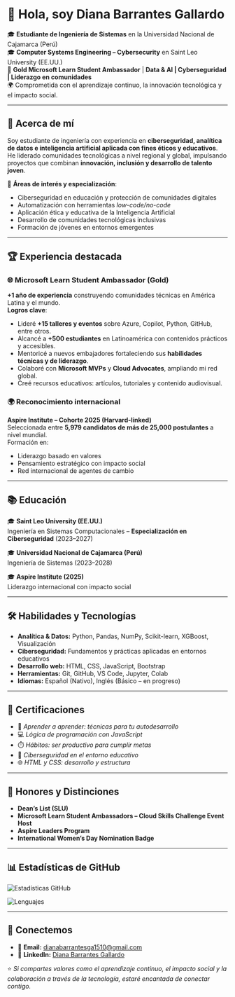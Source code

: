 # 👋 Hola, soy Diana Barrantes Gallardo  

🎓 **Estudiante de Ingeniería de Sistemas** en la Universidad Nacional de Cajamarca (Perú)  
🎓 **Computer Systems Engineering – Cybersecurity** en Saint Leo University (EE.UU.)  
🌟 **Gold Microsoft Learn Student Ambassador** | **Data & AI | Cyberseguridad | Liderazgo en comunidades**  
🌍 Comprometida con el aprendizaje continuo, la innovación tecnológica y el impacto social.  

---

## 🚀 Acerca de mí  

Soy estudiante de ingeniería con experiencia en **ciberseguridad, analítica de datos e inteligencia artificial aplicada con fines éticos y educativos**.  
He liderado comunidades tecnológicas a nivel regional y global, impulsando proyectos que combinan **innovación, inclusión y desarrollo de talento joven**.  

🔑 **Áreas de interés y especialización**:
- Ciberseguridad en educación y protección de comunidades digitales  
- Automatización con herramientas *low-code/no-code*  
- Aplicación ética y educativa de la Inteligencia Artificial  
- Desarrollo de comunidades tecnológicas inclusivas  
- Formación de jóvenes en entornos emergentes  

---

## 🏆 Experiencia destacada  

### 🌐 Microsoft Learn Student Ambassador (Gold)  
**+1 año de experiencia** construyendo comunidades técnicas en América Latina y el mundo.  
**Logros clave**:  
- Lideré **+15 talleres y eventos** sobre Azure, Copilot, Python, GitHub, entre otros.  
- Alcancé a **+500 estudiantes** en Latinoamérica con contenidos prácticos y accesibles.  
- Mentoricé a nuevos embajadores fortaleciendo sus **habilidades técnicas y de liderazgo**.  
- Colaboré con **Microsoft MVPs** y **Cloud Advocates**, ampliando mi red global.  
- Creé recursos educativos: artículos, tutoriales y contenido audiovisual.  

### 🌍 Reconocimiento internacional  
**Aspire Institute – Cohorte 2025 (Harvard-linked)**  
Seleccionada entre **5,979 candidatos de más de 25,000 postulantes** a nivel mundial.  
Formación en:  
- Liderazgo basado en valores  
- Pensamiento estratégico con impacto social  
- Red internacional de agentes de cambio  

---

## 📚 Educación  

🎓 **Saint Leo University (EE.UU.)**  
Ingeniería en Sistemas Computacionales – **Especialización en Ciberseguridad** (2023–2027)  

🎓 **Universidad Nacional de Cajamarca (Perú)**  
Ingeniería de Sistemas (2023–2028)  

🎓 **Aspire Institute (2025)**  
Liderazgo internacional con impacto social  

---

## 🛠️ Habilidades y Tecnologías  

- **Analítica & Datos:** Python, Pandas, NumPy, Scikit-learn, XGBoost, Visualización  
- **Ciberseguridad:** Fundamentos y prácticas aplicadas en entornos educativos  
- **Desarrollo web:** HTML, CSS, JavaScript, Bootstrap  
- **Herramientas:** Git, GitHub, VS Code, Jupyter, Colab  
- **Idiomas:** Español (Nativo), Inglés (Básico – en progreso)  

---

## 📜 Certificaciones  

- 🧠 *Aprender a aprender: técnicas para tu autodesarrollo*  
- 💻 *Lógica de programación con JavaScript*  
- ⏱️ *Hábitos: ser productivo para cumplir metas*  
- 🔐 *Ciberseguridad en el entorno educativo*  
- 🌐 *HTML y CSS: desarrollo y estructura*  

---

## 🏅 Honores y Distinciones  

- **Dean’s List (SLU)**  
- **Microsoft Learn Student Ambassadors – Cloud Skills Challenge Event Host**  
- **Aspire Leaders Program**  
- **International Women’s Day Nomination Badge**  

---

## 📊 Estadísticas de GitHub  

![Estadísticas GitHub](https://github-readme-stats.vercel.app/api?username=dm-barr&show_icons=true&theme=radical)  

![Lenguajes](https://github-readme-stats.vercel.app/api/top-langs/?username=dm-barr&layout=compact&theme=radical)  

---

## 🤝 Conectemos  

- 📧 **Email:** dianabarrantesga1510@gmail.com  
- 🔗 **LinkedIn:** [Diana Barrantes Gallardo](https://www.linkedin.com/in/dianabarrantesgallardo)  

⭐ *Si compartes valores como el aprendizaje continuo, el impacto social y la colaboración a través de la tecnología, estaré encantada de conectar contigo.*  

